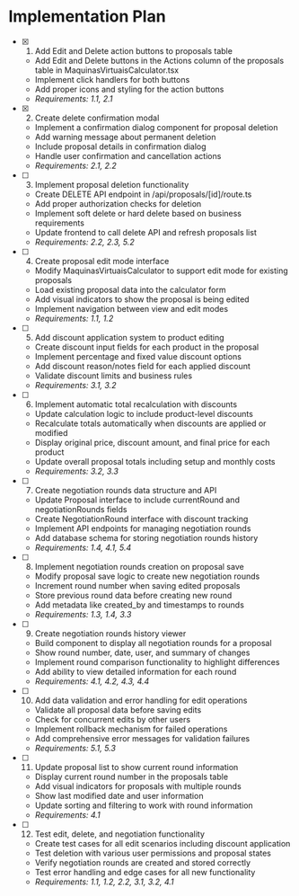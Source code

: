 # Implementation Plan

- [x] 1. Add Edit and Delete action buttons to proposals table
  - Add Edit and Delete buttons in the Actions column of the proposals table in MaquinasVirtuaisCalculator.tsx
  - Implement click handlers for both buttons
  - Add proper icons and styling for the action buttons
  - _Requirements: 1.1, 2.1_

- [x] 2. Create delete confirmation modal
  - Implement a confirmation dialog component for proposal deletion
  - Add warning message about permanent deletion
  - Include proposal details in confirmation dialog
  - Handle user confirmation and cancellation actions
  - _Requirements: 2.1, 2.2_

- [ ] 3. Implement proposal deletion functionality
  - Create DELETE API endpoint in /api/proposals/[id]/route.ts
  - Add proper authorization checks for deletion
  - Implement soft delete or hard delete based on business requirements
  - Update frontend to call delete API and refresh proposals list
  - _Requirements: 2.2, 2.3, 5.2_

- [ ] 4. Create proposal edit mode interface
  - Modify MaquinasVirtuaisCalculator to support edit mode for existing proposals
  - Load existing proposal data into the calculator form
  - Add visual indicators to show the proposal is being edited
  - Implement navigation between view and edit modes
  - _Requirements: 1.1, 1.2_

- [ ] 5. Add discount application system to product editing
  - Create discount input fields for each product in the proposal
  - Implement percentage and fixed value discount options
  - Add discount reason/notes field for each applied discount
  - Validate discount limits and business rules
  - _Requirements: 3.1, 3.2_

- [ ] 6. Implement automatic total recalculation with discounts
  - Update calculation logic to include product-level discounts
  - Recalculate totals automatically when discounts are applied or modified
  - Display original price, discount amount, and final price for each product
  - Update overall proposal totals including setup and monthly costs
  - _Requirements: 3.2, 3.3_

- [ ] 7. Create negotiation rounds data structure and API
  - Update Proposal interface to include currentRound and negotiationRounds fields
  - Create NegotiationRound interface with discount tracking
  - Implement API endpoints for managing negotiation rounds
  - Add database schema for storing negotiation rounds history
  - _Requirements: 1.4, 4.1, 5.4_

- [ ] 8. Implement negotiation rounds creation on proposal save
  - Modify proposal save logic to create new negotiation rounds
  - Increment round number when saving edited proposals
  - Store previous round data before creating new round
  - Add metadata like created_by and timestamps to rounds
  - _Requirements: 1.3, 1.4, 3.3_

- [ ] 9. Create negotiation rounds history viewer
  - Build component to display all negotiation rounds for a proposal
  - Show round number, date, user, and summary of changes
  - Implement round comparison functionality to highlight differences
  - Add ability to view detailed information for each round
  - _Requirements: 4.1, 4.2, 4.3, 4.4_

- [ ] 10. Add data validation and error handling for edit operations
  - Validate all proposal data before saving edits
  - Check for concurrent edits by other users
  - Implement rollback mechanism for failed operations
  - Add comprehensive error messages for validation failures
  - _Requirements: 5.1, 5.3_

- [ ] 11. Update proposal list to show current round information
  - Display current round number in the proposals table
  - Add visual indicators for proposals with multiple rounds
  - Show last modified date and user information
  - Update sorting and filtering to work with round information
  - _Requirements: 4.1_

- [ ] 12. Test edit, delete, and negotiation functionality
  - Create test cases for all edit scenarios including discount application
  - Test deletion with various user permissions and proposal states
  - Verify negotiation rounds are created and stored correctly
  - Test error handling and edge cases for all new functionality
  - _Requirements: 1.1, 1.2, 2.2, 3.1, 3.2, 4.1_